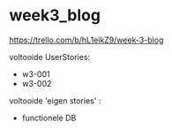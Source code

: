 # week3_blog

https://trello.com/b/hL1eikZ9/week-3-blog

voltooide UserStories:
- w3-001
- w3-002

voltooide 'eigen stories' :
- functionele DB
